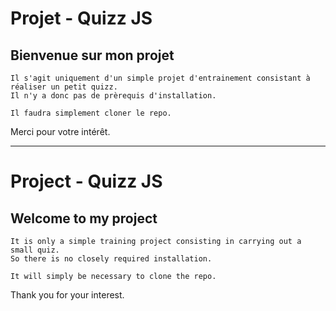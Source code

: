 # Projet - Quizz JS

## Bienvenue sur mon projet

    Il s'agit uniquement d'un simple projet d'entrainement consistant à réaliser un petit quizz.
    Il n'y a donc pas de prèrequis d'installation.

    Il faudra simplement cloner le repo.

Merci pour votre intérêt.

-------------------------------------------------------------------------------------

# Project - Quizz JS

## Welcome to my project

    It is only a simple training project consisting in carrying out a small quiz.
    So there is no closely required installation.

    It will simply be necessary to clone the repo.


Thank you for your interest.
